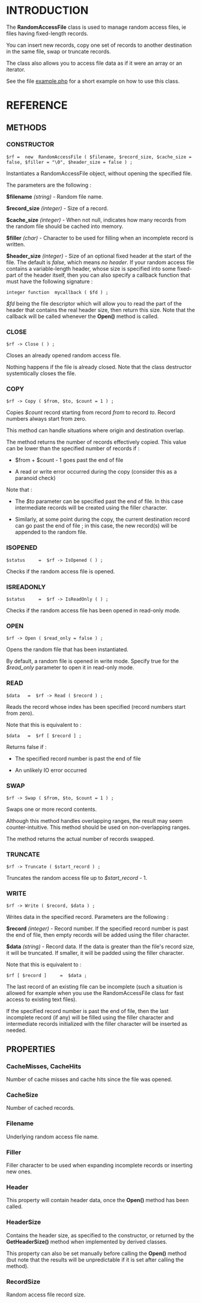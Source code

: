 # INTRODUCTION #

The **RandomAccessFile** class is used to manage random access files, ie files having fixed-length records.

You can insert new records, copy one set of records to another destination in the same file, swap or truncate records.

The class also allows you to access file data as if it were an array or an iterator.

See the file [example.php](example.php "example.php") for a short example on how to use this class.

# REFERENCE #

## METHODS ##

### CONSTRUCTOR ###

	$rf	=  new  RandomAccessFile ( $filename, $record_size, $cache_size = false, $filler = "\0", $header_size = false ) ;

Instantiates a RandomAccessFile object, without opening the specified file.

The parameters are the following :

**$filename** *(string)* - Random file name.

**$record_size** *(integer)* - Size of a record.

**$cache_size** *(integer)* - When not null, indicates how many records from the random file should be cached into memory.

**$filler** *(char)* - Character to be used for filling when an incomplete record is written.

**$header_size** *(integer)* - Size of an optional fixed header at the start of the file. The default is *false*, which means *no header*. If your random access file contains a variable-length header, whose size is specified into some fixed-part of the header itself, then you can also specify a callback function that must have the following signature :

	integer function  mycallback ( $fd ) ;

*$fd* being the file descriptor which will allow you to read the part of the header that contains the real header size, then return this size. Note that the callback will be called whenever the **Open()** method is called.

### CLOSE ###

	$rf -> Close ( ) ;

Closes an already opened random access file.

Nothing happens if the file is already closed. Note that the class destructor systemtically closes the file.


### COPY ###

	$rf -> Copy ( $from, $to, $count = 1 ) ;

Copies *$count* record starting from record *from* to record *to*. Record numbers always start from zero.

This method can handle situations where origin and destination overlap.

The method returns the number of records effectively copied. This value can be lower than the specified number of records if :

- $from + $count - 1 goes past the end of file

- A read or write error occurred during the copy (consider this as a paranoid check)

Note that :

- The *$to* parameter can be specified past the end of file. In this case intermediate records will be created using the filler character.

- Similarly, at some point during the copy, the current destination record can go past the end of file ; in this case, the new record(s) will be appended to the random file.


### ISOPENED ###

	$status		=  $rf -> IsOpened ( ) ;

Checks if the random access file is opened.


### ISREADONLY ###

	$status		=  $rf -> IsReadOnly ( ) ;

Checks if the random access file has been opened in read-only mode.


### OPEN ###

	$rf -> Open ( $read_only = false ) ;

Opens the random file that has been instantiated.

By default, a random file is opened in write mode. Specify true for the *$read_only* parameter to open it in read-only mode.

### READ ###

	$data	=  $rf -> Read ( $record ) ;

Reads the record whose index has been specified (record numbers start from zero).

Note that this is equivalent to :

	$data 	=  $rf [ $record ] ;

Returns false if :

- The specified record number is past the end of file

- An unlikely IO error occurred

### SWAP ###

	$rf -> Swap ( $from, $to, $count = 1 ) ;

Swaps one or more record contents.

Although this method handles overlapping ranges, the result may seem counter-intuitive. This method should be used on non-overlapping ranges.

The method returns the actual number of records swapped.

### TRUNCATE ###

 	$rf -> Truncate ( $start_record ) ;

Truncates the random access file up to *$start_record* - 1.

### WRITE ###

	$rf -> Write ( $record, $data ) ;

Writes data in the specified record. Parameters are the following :

**$record** *(integer)* - Record number. If the specified record number is past the end of file, then empty records will be added using the filler character.

**$data** *(string)* - Record data. If the data is greater than the file's record size, it will be truncated. If smaller, it will be padded using the filler character.

Note that this is equivalent to :

	$rf [ $record ] 	=  $data ;

The last record of an existing file can be incomplete (such a situation is allowed for example when you use the RandomAccessFile class for fast access to existing text files). 

If the specified record number is past the end of file, then the last incomplete record (if any) will be filled using the filler character and intermediate records initialized with the filler character will be inserted as needed.


## PROPERTIES ##

### CacheMisses, CacheHits ###

Number of cache misses and cache hits since the file was opened.

### CacheSize ###

Number of cached records.

### Filename ###

Underlying random access file name.

### Filler ###

Filler character to be used when expanding incomplete records or inserting new ones.

### Header ###

This property will contain header data, once the **Open()** method has been called.

### HeaderSize ###

Contains the header size, as specified to the constructor, or returned by the **GetHeaderSize()** method when implemented by derived classes.

This property can also be set manually before calling the **Open()** method (but note that the results will be unpredictable if it is set after calling the method). 

### RecordSize ###

Random access file record size.

